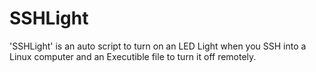 # SSHLight
'SSHLight' is an auto script to turn on an LED Light when you SSH into a Linux computer and an Executible file to turn it off remotely.
